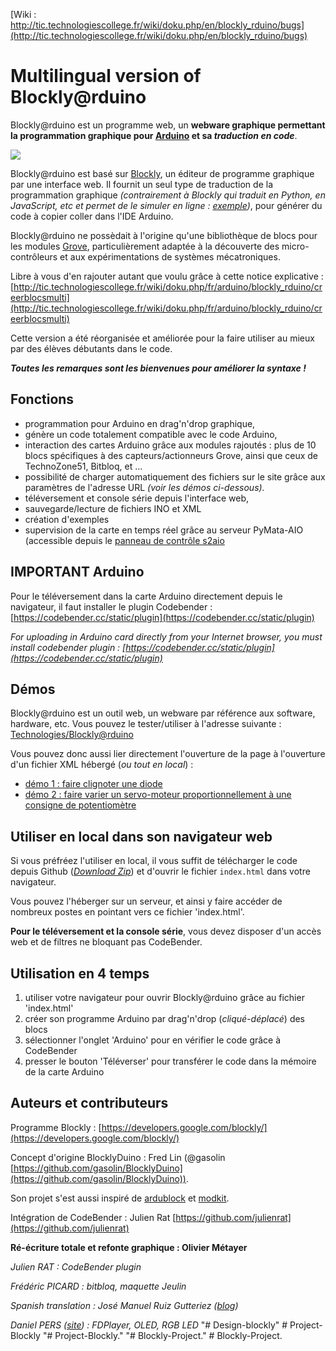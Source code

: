 [Wiki : http://tic.technologiescollege.fr/wiki/doku.php/en/blockly_rduino/bugs](http://tic.technologiescollege.fr/wiki/doku.php/en/blockly_rduino/bugs)

**Multilingual** version of Blockly@rduino
=====

Blockly@rduino est un programme web, un **webware graphique permettant la programmation graphique pour [Arduino](http://www.arduino.cc/) et sa _traduction en code_**.

![](https://github.com/technologiescollege/Blockly-at-rduino/blob/master/documentation/CaptureEN.JPG)

Blockly@rduino est basé sur [Blockly](https://developers.google.com/blockly/), un éditeur de programme graphique par une interface web. Il fournit un seul type de traduction de la programmation graphique _(contrairement à Blockly qui traduit en Python, en JavaScript, etc et permet de le simuler en ligne : [exemple](http://www.technologiescollege.fr/blockly/code/demos/code/index.html?lang=fr))_, pour générer du code à copier coller dans l'IDE Arduino.

Blockly@rduino ne possèdait à l'origine qu'une bibliothèque de blocs pour les modules [Grove](http://www.seeedstudio.com/wiki/GROVE_System), particulièrement adaptée à la découverte des micro-contrôleurs et aux expérimentations de systèmes mécatroniques.

Libre à vous d'en rajouter autant que voulu grâce à cette notice explicative : [http://tic.technologiescollege.fr/wiki/doku.php/fr/arduino/blockly_rduino/creerblocsmulti](http://tic.technologiescollege.fr/wiki/doku.php/fr/arduino/blockly_rduino/creerblocsmulti)

Cette version a été réorganisée et améliorée pour la faire utiliser au mieux par des élèves débutants dans le code.

**_Toutes les remarques sont les bienvenues pour améliorer la syntaxe !_**

## Fonctions

* programmation pour Arduino en drag'n'drop graphique,
* génère un code totalement compatible avec le code Arduino,
* interaction des cartes Arduino grâce aux modules rajoutés : plus de 10 blocs spécifiques à des capteurs/actionneurs Grove, ainsi que ceux de TechnoZone51, Bitbloq, et ...
* possibilité de charger automatiquement des fichiers sur le site grâce aux paramètres de l'adresse URL _(voir les démos ci-dessous)._
* téléversement et console série depuis l'interface web,
* sauvegarde/lecture de fichiers INO et XML
* création d'exemples
* supervision de la carte en temps réel grâce au serveur PyMata-AIO (accessible depuis le [panneau de contrôle s2aio](https://github.com/technologiescollege/s2aio-control-panel)

## IMPORTANT Arduino

Pour le téléversement dans la carte Arduino directement depuis le navigateur, il faut installer le plugin Codebender : [https://codebender.cc/static/plugin](https://codebender.cc/static/plugin)

_For uploading in Arduino card directly from your Internet browser, you must install codebender plugin : [https://codebender.cc/static/plugin](https://codebender.cc/static/plugin)_

## Démos

Blockly@rduino est un outil web, un webware par référence aux software, hardware, etc. Vous pouvez le tester/utiliser à l'adresse suivante :
[Technologies/Blockly@rduino](http://blocklyarduino.technologiescollege.fr/) 

Vous pouvez donc aussi lier directement l'ouverture de la page à l'ouverture d'un fichier XML hébergé (_ou tout en local_) :
* [démo 1 : faire clignoter une diode](http://blocklyarduino.technologiescollege.fr/index.html?url=./examples/blink/blink.xml)
* [démo 2 : faire varier un servo-moteur proportionnellement à une consigne de potentiomètre](http://blocklyarduino.technologiescollege.fr/index.html?url=./examples/servo_potentio/servo_potentio.xml)


## Utiliser en local dans son navigateur web

Si vous préfréez l'utiliser en local, il vous suffit de télécharger le code depuis Github (_[Download Zip](https://github.com/technologiescollege/Blockly-at-rduino/archive/master.zip)_) et d'ouvrir le fichier `index.html` dans votre navigateur.

Vous pouvez l'héberger sur un serveur, et ainsi y faire accéder de nombreux postes en pointant vers ce fichier 'index.html'.

**Pour le téléversement et la console série**, vous devez disposer d'un accès web et de filtres ne bloquant pas CodeBender.

## Utilisation en 4 temps

1. utiliser votre navigateur pour ouvrir Blockly@rduino grâce au fichier 'index.html'
2. créer son programme Arduino par drag'n'drop (_cliqué-déplacé_) des blocs
3. sélectionner l'onglet 'Arduino' pour en vérifier le code grâce à CodeBender
4. presser le bouton 'Téléverser' pour transférer le code dans la mémoire de la carte Arduino


## Auteurs et contributeurs
Programme Blockly : [https://developers.google.com/blockly/](https://developers.google.com/blockly/)

Concept d'origine BlocklyDuino : Fred Lin (@gasolin [https://github.com/gasolin/BlocklyDuino](https://github.com/gasolin/BlocklyDuino)).

Son projet s'est aussi inspiré de [ardublock](https://github.com/taweili/ardublock) et [modkit](http://www.modk.it/).

Intégration de CodeBender : Julien Rat [https://github.com/julienrat](https://github.com/julienrat)

**Ré-écriture totale et refonte graphique : Olivier Métayer**

_Julien RAT : CodeBender plugin_

_Frédéric PICARD : bitbloq, maquette Jeulin_

_Spanish translation : José Manuel Ruiz Gutteriez ([blog](http://josemanuelruizgutierrez.blogspot.com.es/))_

_Daniel PERS ([site](http://blogpeda.ac-poitiers.fr/techno-jean-mace/)) : FDPlayer, OLED, RGB LED_
"# Design-blockly" 
#   P r o j e c t - B l o c k l y  
 "# Project-Blockly." 
"# Blockly-Project." 
#   B l o c k l y - P r o j e c t .  
 